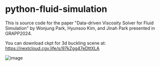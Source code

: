 # python-fluid-simulation

This is source code for the paper "Data-driven Viscosity Solver for Fluid Simulation" by Wonjung Park, Hyunsoo Kim, and Jinah Park presented in GRAPP2024.

You can download ckpt for 3d buckling scene at: https://nextcloud.cgv.life/s/97kZgg47eDttXLA

![image](https://github.com/SSTDV-Project/python-fluid-simulation/assets/16303328/cded98f4-e280-43e2-bec3-e339c4a95da0)

